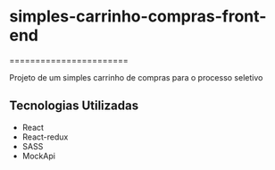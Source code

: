 # simples-carrinho-compras-front-end
=======================

Projeto de um simples carrinho de compras para o processo seletivo

Tecnologias Utilizadas
------------------------

* React
* React-redux
* SASS
* MockApi
